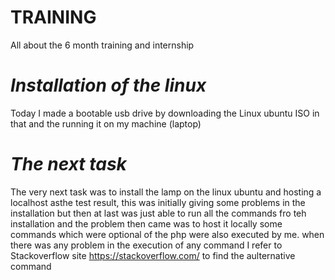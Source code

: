 # TRAINING
All about the 6 month training and internship
# *Installation of the linux*
Today I made a bootable usb drive by downloading the Linux ubuntu  ISO in that and the running it on my machine (laptop)
# *The next task*
The very next task was to install the lamp on the linux ubuntu and hosting a localhost asthe test result, this was initially giving some problems in the installation but then at last was just able  to run all the commands fro teh installation and the problem then came was to host it locally some commands which were optional of the php were also executed by me. when there was any problem in the execution of any command I refer to Stackoverflow site https://stackoverflow.com/ to find the  aulternative command


